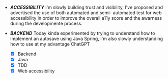 - ***ACCESSIBILITY*** I'm slowly building trust and visibility, I've proposed and advertised the use of both automated and semi- automated test for web accessibility in order to improve the overall a11y score and the awarness during the developmente process.
- ***BACKEND*** Today kinda experimented by trying to understand how to implement an autosave using Java Spring, I'm also slowly understanding how to use at my advantage ChatGPT

  - [x] Backend
  - [x] Java
  - [x] TDD
  - [x] Web accessibility